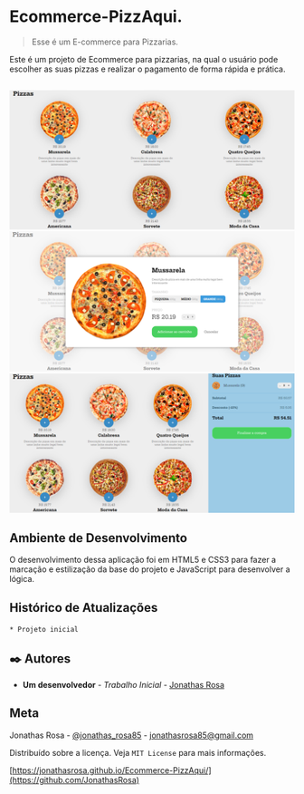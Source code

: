 # Ecommerce-PizzAqui.
> Esse é um E-commerce para Pizzarias.

Este é um projeto de Ecommerce para pizzarias,
na qual o usuário pode escolher as suas pizzas
e realizar o pagamento de forma rápida e prática.


##
![](/images/tela-1.png)
![](/images/tela-2.png)
![](/images/tela-3.png)

## Ambiente de Desenvolvimento

O desenvolvimento dessa aplicação foi em 
HTML5 e CSS3 para fazer a marcação e 
estilização da base do projeto e 
JavaScript para desenvolver a lógica.

## Histórico de Atualizações

    * Projeto inicial

## ✒️ Autores

* **Um desenvolvedor** - *Trabalho Inicial* - [Jonathas Rosa](https://github.com/JonathasRosa)
## Meta

Jonathas Rosa - [@jonathas_rosa85](https://www.instagram.com/jonathas_rosa85/) - jonathasrosa85@gmail.com

Distribuído sobre a licença. Veja `MIT License` para mais informações.

[https://jonathasrosa.github.io/Ecommerce-PizzAqui/](https://github.com/JonathasRosa)
